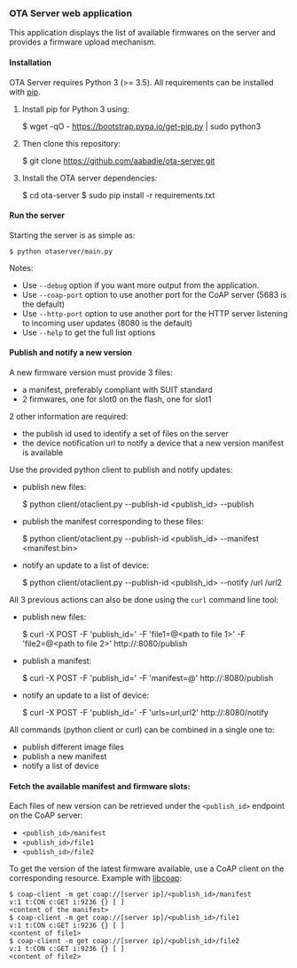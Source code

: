 ### OTA Server web application

This application displays the list of available firmwares on the server and
provides a firmware upload mechanism.

#### Installation

OTA Server requires Python 3 (>= 3.5).
All requirements can be installed with [pip](https://github.com/pypa/pip).

1. Install pip for Python 3 using:

    $ wget -qO - https://bootstrap.pypa.io/get-pip.py | sudo python3

2. Then clone this repository:

    $ git clone https://github.com/aabadie/ota-server.git

3. Install the OTA server dependencies:

    $ cd ota-server
    $ sudo pip install -r requirements.txt

#### Run the server

Starting the server is as simple as:

    $ python otaserver/main.py

Notes:

- Use `--debug` option if you want more output from the application.
- Use `--coap-port` option to use another port for the CoAP server (5683 is the
  default)
- Use `--http-port` option to use another port for the HTTP server listening
  to incoming user updates (8080 is the default)
- Use `--help` to get the full list options

#### Publish and notify a new version

A new firmware version must provide 3 files:
- a manifest, preferably compliant with SUIT standard
- 2 firmwares, one for slot0 on the flash, one for slot1

2 other information are required:
- the publish id used to identify a set of files on the server
- the device notification url to notify a device that a new version manifest is
  available


Use the provided python client to publish and notify updates:
- publish new files:

    $ python client/otaclient.py --publish-id <publish_id> --publish <file1> <file2>

- publish the manifest corresponding to these files:

    $ python client/otaclient.py --publish-id <publish_id> --manifest <manifest.bin>

- notify an update to a list of device:

    $ python client/otaclient.py --publish-id <publish_id> --notify <device-ip>/url <other-device-ip>/url2

All 3 previous actions can also be done using the `curl` command line tool:

- publish new files:

    $ curl -X POST -F 'publish_id=<publish-id>' -F 'file1=@<path to file 1>'
        -F 'file2=@<path to file 2>' http://<server address>:8080/publish

- publish a manifest:

    $ curl -X POST -F 'publish_id=<publish-id>' -F 'manifest=@<path to manifest file>' http://<server address>:8080/publish

- notify an update to a list of device:

    $ curl -X POST -F 'publish_id=<publish-id>' -F 'urls=<device-ip/>url,<other-device-ip/>url2' http://<server-address>:8080/notify

All commands (python client or curl) can be combined in a single one to:
- publish different image files
- publish a new manifest
- notify a list of device

#### Fetch the available manifest and firmware slots:

Each files of new version can be retrieved under the `<publish_id>` endpoint on
the CoAP server:

- `<publish_id>/manifest`
- `<publish_id>/file1`
- `<publish_id>/file2`

To get the version of the latest firmware available, use a CoAP client on
the corresponding resource. Example with [libcoap]():

    $ coap-client -m get coap://[server ip]/<publish_id>/manifest
    v:1 t:CON c:GET i:9236 {} [ ]
    <content of the manifest>
    $ coap-client -m get coap://[server ip]/<publish_id>/file1
    v:1 t:CON c:GET i:9236 {} [ ]
    <content of file1>
    $ coap-client -m get coap://[server ip]/<publish_id>/file2
    v:1 t:CON c:GET i:9236 {} [ ]
    <content of file2>
